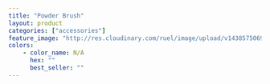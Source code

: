 ```yaml
---
title: "Powder Brush"
layout: product
categories: ["accessories"]
feature_image: "http://res.cloudinary.com/ruel/image/upload/v1438575069/fs/powderbrush.jpg"
colors:
    - color_name: N/A
      hex: ""
      best_seller: ""
---
```

